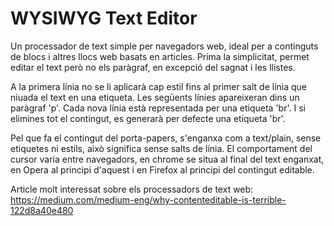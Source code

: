 
# WYSIWYG Text Editor

Un processador de text simple per navegadors web, ideal per a continguts de
blocs i altres llocs web basats en articles. Prima la simplicitat, permet editar
el text però no els paràgraf, en excepció del sagnat i les llistes.

A la primera línia no se li aplicarà cap estil fins al primer salt de línia que
niuada el text en una etiqueta. Les següents línies apareixeran dins un paràgraf
'p'. Cada nova línia està representada per una etiqueta 'br'. I si elimines tot
el contingut, es generarà per defecte una etiqueta 'br'.

Pel que fa el contingut del porta-papers, s'enganxa com a text/plain, sense
etiquetes ni estils, això significa sense salts de línia. El comportament del
cursor varia entre navegadors, en chrome se situa al final del text enganxat, en
Opera al principi d'aquest i en Firefox al principi del contingut editable.

Article molt interessat sobre els processadors de text web: https://medium.com/medium-eng/why-contenteditable-is-terrible-122d8a40e480

